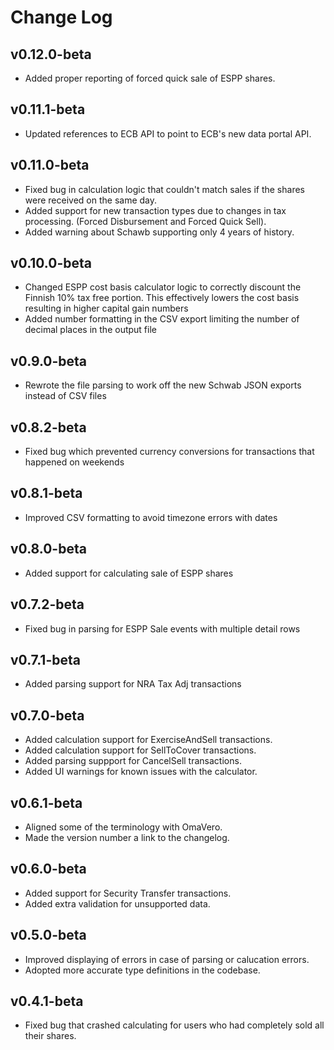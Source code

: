 # Change Log

## v0.12.0-beta
* Added proper reporting of forced quick sale of ESPP shares.

## v0.11.1-beta
* Updated references to ECB API to point to ECB's new data portal API.

## v0.11.0-beta
* Fixed bug in calculation logic that couldn't match sales if the shares were received on the same day.
* Added support for new transaction types due to changes in tax processing. (Forced Disbursement and Forced Quick Sell).
* Added warning about Schawb supporting only 4 years of history.

## v0.10.0-beta
* Changed ESPP cost basis calculator logic to correctly discount the Finnish 10% tax free portion. This effectively lowers the cost basis resulting in higher capital gain numbers
* Added number formatting in the CSV export limiting the number of decimal places in the output file

## v0.9.0-beta
* Rewrote the file parsing to work off the new Schwab JSON exports instead of CSV files

## v0.8.2-beta
* Fixed bug which prevented currency conversions for transactions that happened on weekends

## v0.8.1-beta
* Improved CSV formatting to avoid timezone errors with dates

## v0.8.0-beta
* Added support for calculating sale of ESPP shares

## v0.7.2-beta
* Fixed bug in parsing for ESPP Sale events with multiple detail rows

## v0.7.1-beta
* Added parsing support for NRA Tax Adj transactions

## v0.7.0-beta
* Added calculation support for ExerciseAndSell transactions.
* Added calculation support for SellToCover transactions.
* Added parsing suppport for CancelSell transactions.
* Added UI warnings for known issues with the calculator.

## v0.6.1-beta
* Aligned some of the terminology with OmaVero.
* Made the version number a link to the changelog.

## v0.6.0-beta
* Added support for Security Transfer transactions.
* Added extra validation for unsupported data.

## v0.5.0-beta
* Improved displaying of errors in case of parsing or calucation errors.
* Adopted more accurate type definitions in the codebase.

## v0.4.1-beta
* Fixed bug that crashed calculating for users who had completely sold all their shares.
